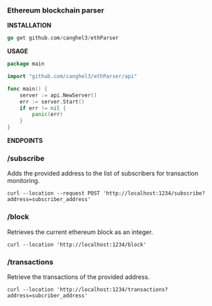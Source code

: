 ### Ethereum blockchain parser


<b>INSTALLATION</b>
```go
go get github.com/canghel3/ethParser
```

<b>USAGE</b>

```go
package main

import "github.com/canghel3/ethParser/api"

func main() {
	server := api.NewServer()
	err := server.Start()
	if err != nil {
		panic(err)
	}
}
```

<b>ENDPOINTS</b>

### /subscribe
Adds the provided address to the list of subscribers for transaction monitoring.
```
curl --location --request POST 'http://localhost:1234/subscribe?address=subscriber_address'
```

### /block
Retrieves the current ethereum block as an integer.
```
curl --location 'http://localhost:1234/block'
```

### /transactions
Retrieve the transactions of the provided address.
```
curl --location 'http://localhost:1234/transactions?address=subcriber_address'
```

